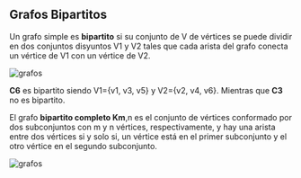 ## Grafos Bipartitos

Un grafo simple es **bipartito** si su conjunto de V de vértices se puede dividir en dos conjuntos disyuntos V1 y V2 tales que cada arista del grafo conecta un vértice de V1 con un vértice de V2.

![grafos](/assets/images/graph/grafo_14.jpg)

**C6** es bipartito siendo V1={v1, v3, v5} y V2={v2, v4, v6}. Mientras que **C3** no es bipartito.  
  
El grafo **bipartito completo Km**,n es el conjunto de vértices conformado por dos subconjuntos con m y n vértices, respectivamente, y hay una arista entre dos vértices si y solo si, un vértice está en el primer subconjunto y el otro vértice en el segundo subconjunto.

![grafos](/assets/images/graph/grafo_15.jpg)